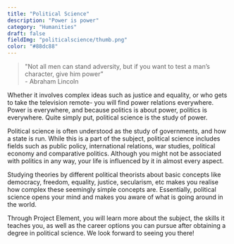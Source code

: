 ```yaml
---
title: "Political Science"
description: "Power is power"
category: "Humanities"
draft: false
fieldImg: "politicalscience/thumb.png"
color: "#88dc88"
---
```


> "Not all men can stand adversity, but if you want to test a man’s character, give him power”
<br> - Abraham Lincoln

Whether it involves complex ideas such as justice and equality, or who gets to take the television remote- you will find power relations everywhere. Power is everywhere, and because politics is about power, politics is everywhere. Quite simply put, political science is the study of power.

Political science is often understood as the study of governments, and how a state is run. While this is a part of the subject, political science includes fields such as public policy, international relations, war studies, political economy and comparative politics. Although you might not be associated with politics in any way, your life is influenced by it in almost every aspect.

Studying theories by different political theorists about basic concepts like democracy, freedom, equality, justice, secularism, etc makes you realise how complex these seemingly simple concepts are. Essentially, political science opens your mind and makes you aware of what is going around in the world.

Through Project Element, you will learn more about the subject, the skills it teaches you, as well as the career options you can pursue after obtaining a degree in political science. We look forward to seeing you there!

